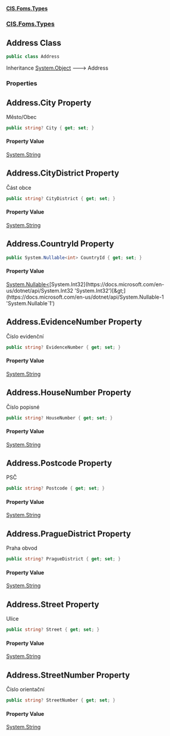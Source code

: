 #### [CIS.Foms.Types](index.md 'index')
### [CIS.Foms.Types](CIS.Foms.Types.md 'CIS.Foms.Types')

## Address Class

```csharp
public class Address
```

Inheritance [System.Object](https://docs.microsoft.com/en-us/dotnet/api/System.Object 'System.Object') &#129106; Address
### Properties

<a name='CIS.Foms.Types.Address.City'></a>

## Address.City Property

Město/Obec

```csharp
public string? City { get; set; }
```

#### Property Value
[System.String](https://docs.microsoft.com/en-us/dotnet/api/System.String 'System.String')

<a name='CIS.Foms.Types.Address.CityDistrict'></a>

## Address.CityDistrict Property

Část obce

```csharp
public string? CityDistrict { get; set; }
```

#### Property Value
[System.String](https://docs.microsoft.com/en-us/dotnet/api/System.String 'System.String')

<a name='CIS.Foms.Types.Address.CountryId'></a>

## Address.CountryId Property

```csharp
public System.Nullable<int> CountryId { get; set; }
```

#### Property Value
[System.Nullable&lt;](https://docs.microsoft.com/en-us/dotnet/api/System.Nullable-1 'System.Nullable`1')[System.Int32](https://docs.microsoft.com/en-us/dotnet/api/System.Int32 'System.Int32')[&gt;](https://docs.microsoft.com/en-us/dotnet/api/System.Nullable-1 'System.Nullable`1')

<a name='CIS.Foms.Types.Address.EvidenceNumber'></a>

## Address.EvidenceNumber Property

Číslo evidenční

```csharp
public string? EvidenceNumber { get; set; }
```

#### Property Value
[System.String](https://docs.microsoft.com/en-us/dotnet/api/System.String 'System.String')

<a name='CIS.Foms.Types.Address.HouseNumber'></a>

## Address.HouseNumber Property

Číslo popisné

```csharp
public string? HouseNumber { get; set; }
```

#### Property Value
[System.String](https://docs.microsoft.com/en-us/dotnet/api/System.String 'System.String')

<a name='CIS.Foms.Types.Address.Postcode'></a>

## Address.Postcode Property

PSČ

```csharp
public string? Postcode { get; set; }
```

#### Property Value
[System.String](https://docs.microsoft.com/en-us/dotnet/api/System.String 'System.String')

<a name='CIS.Foms.Types.Address.PragueDistrict'></a>

## Address.PragueDistrict Property

Praha obvod

```csharp
public string? PragueDistrict { get; set; }
```

#### Property Value
[System.String](https://docs.microsoft.com/en-us/dotnet/api/System.String 'System.String')

<a name='CIS.Foms.Types.Address.Street'></a>

## Address.Street Property

Ulice

```csharp
public string? Street { get; set; }
```

#### Property Value
[System.String](https://docs.microsoft.com/en-us/dotnet/api/System.String 'System.String')

<a name='CIS.Foms.Types.Address.StreetNumber'></a>

## Address.StreetNumber Property

Číslo orientační

```csharp
public string? StreetNumber { get; set; }
```

#### Property Value
[System.String](https://docs.microsoft.com/en-us/dotnet/api/System.String 'System.String')